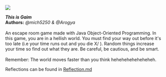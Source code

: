<a href="https://github.com/DenverCoder1/readme-typing-svg"><img src="https://readme-typing-svg.herokuapp.com?lines=This+Is+Gaim;Your+Worst+Nightmare;Escape+Before+Its+Too+Late&center=true&width=500&height=50"></a>

***This is Gaim***
<br>
**Authors:** *@mich5250 & @Arogya*
<br><br>
An escape room game made with Java Object-Oriented Programming. In this game, you are in a hellish world. You must find your way out before it's too late (i.e your time runs out and you die X/ ). Random things increase your time so find out what they are. Be careful, be cautious, and be smart.
<br><br>
Remember: The world moves faster than you think heheheheheheheheh.

Reflections can be found in [Reflection.md](Reflection.md)

<!-- Animation from @DenverCoder1 on Github -->
